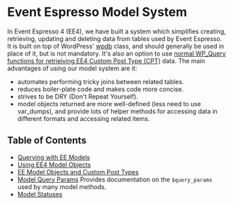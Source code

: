 # Event Espresso Model System

In Event Espresso 4 (EE4), we have built a system which simplifies creating, retrieving, updating and deleting data from tables used by Event Espresso. It is built on top of WordPress' [wpdb](https://codex.wordpress.org/Class_Reference/wpdb) class, and should generally be used in place of it, but is not mandatory. It's also an option to use [normal WP_Query functions for retrieiving EE4 Custom Post Type (CPT)](ee-model-objects-and-custom-post-types.md) data. The main advantages of using our model system are it:

* automates performing tricky joins between related tables.
* reduces boiler-plate code and makes code more concise.
* strives to be DRY (Don't Repeat Yourself).
* model objects returned are more well-defined (less need to use var_dumps), and provide lots of helper methods for accessing data in different formats and accessing related items.

## Table of Contents

- [Querying with EE Models](./model-querying.md)
- [Using EE4 Model Objects](./using-ee4-model-objects.md)
- [EE Model Objects and Custom Post Types](./ee-model-objects-and-custom-post-types.md)
- [Model Query Params](./model-query-params.md) Provides documentation on the `$query_params` used by many model methods.
- [Model Statuses](./statuses.md)